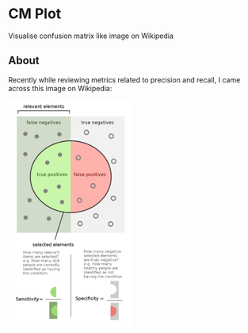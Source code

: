 # CM Plot

 Visualise confusion matrix like image on Wikipedia

## About

Recently while reviewing metrics related to precision and recall, I came across this image on Wikipedia:

<img src="/Sensitivity_and_specificity_1.01.png" width="50%" height="50%">